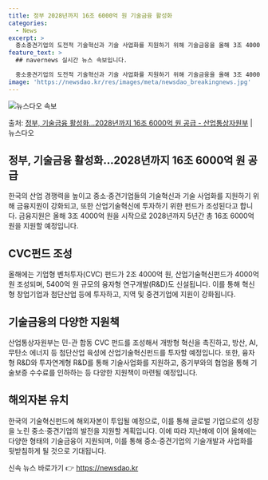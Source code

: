 ```yaml
---
title: 정부 2028년까지 16조 6000억 원 기술금융 활성화
categories:
  - News
excerpt: >
  중소중견기업의 도전적 기술혁신과 기술 사업화를 지원하기 위해 기술금융을 올해 3조 4000억 원, 2028년…
feature_text: >
  ## navernews 실시간 뉴스 속보입니다.

  중소중견기업의 도전적 기술혁신과 기술 사업화를 지원하기 위해 기술금융을 올해 3조 4000억 원, 2028년…
image: 'https://newsdao.kr/res/images/meta/newsdao_breakingnews.jpg'
---
```


![뉴스다오 속보](https://newsdao.kr/res/images/meta/newsdao_breakingnews.jpg)

<p>출처: <a href="https://newsdao.kr/3515" rel="dofollow">정부, 기술금융 활성화…2028년까지 16조 6000억 원 공급 - 산업통상자원부</a> | 뉴스다오</p>

<h2 data-ke-size="size26">정부, 기술금융 활성화…2028년까지 16조 6000억 원 공급</h2>
<p data-ke-size="size16">한국의 산업 경쟁력을 높이고 중소·중견기업들의 기술혁신과 기술 사업화를 지원하기 위해 금융지원이 강화되고, 또한 산업기술혁신에 투자하기 위한 펀드가 조성된다고 합니다. 금융지원은 올해 3조 4000억 원을 시작으로 2028년까지 5년간 총 16조 6000억 원을 지원할 예정입니다.</p>

<h2 data-ke-size="size26">CVC펀드 조성</h2>
<p data-ke-size="size16">올해에는 기업형 벤처투자(CVC) 펀드가 2조 4000억 원, 산업기술혁신펀드가 4000억 원 조성되며, 5400억 원 규모의 융자형 연구개발(R&D)도 신설됩니다. 이를 통해 혁신형 창업기업과 첨단산업 등에 투자하고, 지역 및 중견기업에 지원이 강화됩니다.</p>

<h2 data-ke-size="size26">기술금융의 다양한 지원책</h2>
<p data-ke-size="size16">산업통상자원부는 민-관 합동 CVC 펀드를 조성해서 개방형 혁신을 촉진하고, 방산, AI, 무탄소 에너지 등 첨단산업 육성에 산업기술혁신펀드를 투자할 예정입니다. 또한, 융자형 R&D와 투자연계형 R&D를 통해 기술사업화를 지원하고, 중기부와의 협업을 통해 기술보증 수수료를 인하하는 등 다양한 지원책이 마련될 예정입니다.</p>

<h2 data-ke-size="size26">해외자본 유치</h2>
<p data-ke-size="size16">한국의 기술혁신펀드에 해외자본이 투입될 예정으로, 이를 통해 글로벌 기업으로의 성장을 노린 중소·중견기업의 발전을 지원할 계획입니다. 이에 따라 지난해에 이어 올해에는 다양한 형태의 기술금융이 지원되며, 이를 통해 중소·중견기업의 기술개발과 사업화를 뒷받침하게 될 것으로 기대됩니다.</p> 

신속 뉴스 바로가기 👉 <a href="https://newsdao.kr" rel="dofollow">https://newsdao.kr</a>


